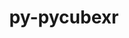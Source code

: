 ---
title: "py-pycubexr"
layout: cache
categories: [package, develop]
meta: {"versions": ["2.0.0"], "compilers": ["gcc@=7.5.0"], "oss": ["ubuntu18.04"], "platforms": ["linux"], "targets": ["x86_64_v3"], "stacks": ["radiuss", "root"], "num_specs": 7, "num_specs_by_stack": {"root": 7, "radiuss": 7}}
spec_details: [{"hash": "j5fajbxveg7kusoqnoqhnkf7is3zxfn4", "compiler": "gcc@=7.5.0", "versions": ["2.0.0"], "os": "ubuntu18.04", "platform": "linux", "target": "x86_64_v3", "variants": ["build_system=python_pip"], "stacks": ["root", "radiuss"], "size": "-", "tarball": "https://binaries.spack.io/develop/build_cache/linux-ubuntu18.04-x86_64_v3/gcc-7.5.0/py-pycubexr-2.0.0/linux-ubuntu18.04-x86_64_v3-gcc-7.5.0-py-pycubexr-2.0.0-j5fajbxveg7kusoqnoqhnkf7is3zxfn4.spack"}, {"hash": "cdxwg4y5yly36swr6pzbgh4q2f7uc276", "compiler": "gcc@=7.5.0", "versions": ["2.0.0"], "os": "ubuntu18.04", "platform": "linux", "target": "x86_64_v3", "variants": ["build_system=python_pip"], "stacks": ["root", "radiuss"], "size": "-", "tarball": "https://binaries.spack.io/develop/build_cache/linux-ubuntu18.04-x86_64_v3/gcc-7.5.0/py-pycubexr-2.0.0/linux-ubuntu18.04-x86_64_v3-gcc-7.5.0-py-pycubexr-2.0.0-cdxwg4y5yly36swr6pzbgh4q2f7uc276.spack"}, {"hash": "rzw4n7jxckr7tgkdumzmthx5bfp65eer", "compiler": "gcc@=7.5.0", "versions": ["2.0.0"], "os": "ubuntu18.04", "platform": "linux", "target": "x86_64_v3", "variants": ["build_system=python_pip"], "stacks": ["root", "radiuss"], "size": "-", "tarball": "https://binaries.spack.io/develop/build_cache/linux-ubuntu18.04-x86_64_v3/gcc-7.5.0/py-pycubexr-2.0.0/linux-ubuntu18.04-x86_64_v3-gcc-7.5.0-py-pycubexr-2.0.0-rzw4n7jxckr7tgkdumzmthx5bfp65eer.spack"}, {"hash": "zzyq43atr7ahuaatbdtqh62macmnzkjc", "compiler": "gcc@=7.5.0", "versions": ["2.0.0"], "os": "ubuntu18.04", "platform": "linux", "target": "x86_64_v3", "variants": ["build_system=python_pip"], "stacks": ["root", "radiuss"], "size": "-", "tarball": "https://binaries.spack.io/develop/build_cache/linux-ubuntu18.04-x86_64_v3/gcc-7.5.0/py-pycubexr-2.0.0/linux-ubuntu18.04-x86_64_v3-gcc-7.5.0-py-pycubexr-2.0.0-zzyq43atr7ahuaatbdtqh62macmnzkjc.spack"}, {"hash": "mpbekwx2rypler573e7n5a6h56buo2mv", "compiler": "gcc@=7.5.0", "versions": ["2.0.0"], "os": "ubuntu18.04", "platform": "linux", "target": "x86_64_v3", "variants": ["build_system=python_pip"], "stacks": ["root", "radiuss"], "size": "-", "tarball": "https://binaries.spack.io/develop/build_cache/linux-ubuntu18.04-x86_64_v3/gcc-7.5.0/py-pycubexr-2.0.0/linux-ubuntu18.04-x86_64_v3-gcc-7.5.0-py-pycubexr-2.0.0-mpbekwx2rypler573e7n5a6h56buo2mv.spack"}, {"hash": "iwmupg53kfjeoflv3j4rvidjk4vvnhdd", "compiler": "gcc@=7.5.0", "versions": ["2.0.0"], "os": "ubuntu18.04", "platform": "linux", "target": "x86_64_v3", "variants": ["build_system=python_pip"], "stacks": ["root", "radiuss"], "size": "-", "tarball": "https://binaries.spack.io/develop/build_cache/linux-ubuntu18.04-x86_64_v3/gcc-7.5.0/py-pycubexr-2.0.0/linux-ubuntu18.04-x86_64_v3-gcc-7.5.0-py-pycubexr-2.0.0-iwmupg53kfjeoflv3j4rvidjk4vvnhdd.spack"}, {"hash": "r2epfqlvn7uwot46lkedscxxxyfhrmtj", "compiler": "gcc@=7.5.0", "versions": ["2.0.0"], "os": "ubuntu18.04", "platform": "linux", "target": "x86_64_v3", "variants": ["build_system=python_pip"], "stacks": ["root", "radiuss"], "size": "-", "tarball": "https://binaries.spack.io/develop/build_cache/linux-ubuntu18.04-x86_64_v3/gcc-7.5.0/py-pycubexr-2.0.0/linux-ubuntu18.04-x86_64_v3-gcc-7.5.0-py-pycubexr-2.0.0-r2epfqlvn7uwot46lkedscxxxyfhrmtj.spack"}]
---